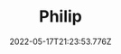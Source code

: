 ---
layout: artwork.njk
title: Philip
description: "\"Philip\" is part of a series called \"Letters for Migrating Birds\". 2022"
date: 2022-05-17T21:23:53.776Z
media: Pencil Crayon
canvas: 100% Cotton Paper
size: 9"x12"
sale: false
price: 100
prints:
  enabled: true
  options:
    - size: 8"x10"
      price: 20
    - size: 11"x14"
      price: 30
image: /static/img/artwork/philip-site.jpg
homeImage: /static/img/artwork/philip-home.jpg
orientation: portrait
---